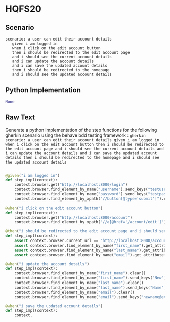 # HQFS20
## Scenario
```gherkin
scenario: a user can edit their account details 
   given i am logged in 
   when i click on the edit account button 
   then i should be redirected to the edit account page 
   and i should see the current account details 
   and i can update the account details 
   and i can save the updated account details 
   then i should be redirected to the homepage 
   and i should see the updated account details
```


## Python Implementation
```python
None
```


## Raw Text
Generate a python implementation of the step functions for the following gherkin scenario using the behave bdd testing framework : ```gherkin scenario: a user can edit their account details given i am logged in when i click on the edit account button then i should be redirected to the edit account page and i should see the current account details and i can update the account details and i can save the updated account details then i should be redirected to the homepage and i should see the updated account details ```



```python from behave import given, when, then

@given("i am logged in")
def step_impl(context):
    context.browser.get("http://localhost:8000/login")
    context.browser.find_element_by_name("username").send_keys("testuser")
    context.browser.find_element_by_name("password").send_keys("testpassword")
    context.browser.find_element_by_xpath("//button[@type='submit']").click()

@when("i click on the edit account button")
def step_impl(context):
    context.browser.get("http://localhost:8000/account")
    context.browser.find_element_by_xpath("//a[@href='/account/edit']").click()

@then("i should be redirected to the edit account page and i should see the current account details")
def step_impl(context):
    assert context.browser.current_url == "http://localhost:8000/account/edit"
    assert context.browser.find_element_by_name("first_name").get_attribute("value") == "Test"
    assert context.browser.find_element_by_name("last_name").get_attribute("value") == "User"
    assert context.browser.find_element_by_name("email").get_attribute("value") == "testuser@example.com"

@when("i update the account details")
def step_impl(context):
    context.browser.find_element_by_name("first_name").clear()
    context.browser.find_element_by_name("first_name").send_keys("New")
    context.browser.find_element_by_name("last_name").clear()
    context.browser.find_element_by_name("last_name").send_keys("Name")
    context.browser.find_element_by_name("email").clear()
    context.browser.find_element_by_name("email").send_keys("newname@example.com")

@when("i save the updated account details")
def step_impl(context):
    context.
